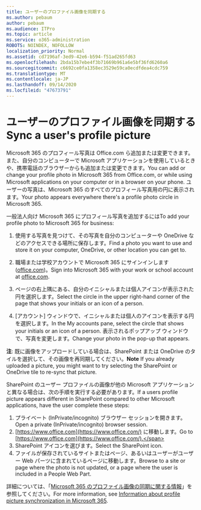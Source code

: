 ```yaml
---
title: ユーザーのプロファイル画像を同期する
ms.author: pebaum
author: pebaum
ms.audience: ITPro
ms.topic: article
ms.service: o365-administration
ROBOTS: NOINDEX, NOFOLLOW
localization_priority: Normal
ms.assetid: cd7196af-3ed9-42e6-b594-f51ad265fd63
ms.openlocfilehash: 2bda15b7ebe4f3b71669b961a6e5bf36fd6260a6
ms.sourcegitcommit: c6692ce0fa1358ec3529e59ca0ecdfdea4cdc759
ms.translationtype: MT
ms.contentlocale: ja-JP
ms.lasthandoff: 09/14/2020
ms.locfileid: "47673791"
---
```

# <a name="sync-a-users-profile-picture"></a><span data-ttu-id="497ec-102">ユーザーのプロファイル画像を同期する</span><span class="sxs-lookup"><span data-stu-id="497ec-102">Sync a user's profile picture</span></span>

<span data-ttu-id="497ec-103">Microsoft 365 のプロフィール写真は Office.com ら追加または変更できます。また、自分のコンピューターで Microsoft アプリケーションを使用しているときや、携帯電話のブラウザーからも追加または変更できます。</span><span class="sxs-lookup"><span data-stu-id="497ec-103">You can add or change your profile photo in Microsoft 365 from Office.com, or while using Microsoft applications on your computer or in a browser on your phone.</span></span> <span data-ttu-id="497ec-104">ユーザーの写真は、Microsoft 365 のすべてのプロフィール写真用の円に表示されます。</span><span class="sxs-lookup"><span data-stu-id="497ec-104">Your photo appears everywhere there's a profile photo circle in Microsoft 365.</span></span>

<span data-ttu-id="497ec-105">一般法人向け Microsoft 365 にプロフィール写真を追加するには</span><span class="sxs-lookup"><span data-stu-id="497ec-105">To add your profile photo to Microsoft 365 for business:</span></span>

1. <span data-ttu-id="497ec-106">使用する写真を見つけて、その写真を自分のコンピューターや OneDrive などのアクセスできる場所に保存します。</span><span class="sxs-lookup"><span data-stu-id="497ec-106">Find a photo you want to use and store it on your computer, OneDrive, or other location you can get to.</span></span>

2. <span data-ttu-id="497ec-107">職場または学校アカウントで Microsoft 365 にサインインします ([office.com](https://www.office.com))。</span><span class="sxs-lookup"><span data-stu-id="497ec-107">Sign into Microsoft 365 with your work or school account at [office.com](https://www.office.com).</span></span>

3. <span data-ttu-id="497ec-108">ページの右上隅にある、自分のイニシャルまたは個人アイコンが表示された円を選択します。</span><span class="sxs-lookup"><span data-stu-id="497ec-108">Select the circle in the upper right-hand corner of the page that shows your initials or an icon of a person.</span></span>

4. <span data-ttu-id="497ec-109">[アカウント] ウィンドウで、イニシャルまたは個人のアイコンを表示する円を選択します。</span><span class="sxs-lookup"><span data-stu-id="497ec-109">In the My accounts pane, select the circle that shows your initials or an icon of a person.</span></span> <span data-ttu-id="497ec-110">表示されるポップアップ ウィンドウで、写真を変更します。</span><span class="sxs-lookup"><span data-stu-id="497ec-110">Change your photo in the pop-up that appears.</span></span>

<span data-ttu-id="497ec-111">**注**: 既に画像をアップロードしている場合は、SharePoint または OneDrive のタイルを選択して、その画像を再同期してください。</span><span class="sxs-lookup"><span data-stu-id="497ec-111">**Note** If you already uploaded a picture, you might want to try selecting the SharePoint or OneDrive tile to re-sync that picture.</span></span>

<span data-ttu-id="497ec-112">SharePoint のユーザー プロファイルの画像が他の Microsoft アプリケーションと異なる場合は、次の手順を実行する必要があります。</span><span class="sxs-lookup"><span data-stu-id="497ec-112">If a users profile picture appears different in SharePoint compared to other Microsoft applications, have the user complete these steps:</span></span>

1. <span data-ttu-id="497ec-113">プライベート (InPrivate/incognito) ブラウザー セッションを開きます。</span><span class="sxs-lookup"><span data-stu-id="497ec-113">Open a private (InPrivate/incognito) browser session.</span></span>
2. <span data-ttu-id="497ec-114">[https://www.office.com](https://www.office.com/) に移動します。</span><span class="sxs-lookup"><span data-stu-id="497ec-114">Go to [https://www.office.com](https://www.office.com/).</span></span>
3. <span data-ttu-id="497ec-115">SharePoint アイコンを選びます。</span><span class="sxs-lookup"><span data-stu-id="497ec-115">Select the SharePoint icon.</span></span>
4. <span data-ttu-id="497ec-116">ファイルが保存されているサイトまたはページ、あるいはユーザーがユーザー Web パーツに含まれているページに移動します。</span><span class="sxs-lookup"><span data-stu-id="497ec-116">Browse to a site or page where the photo is not updated, or a page where the user is included in a People Web Part.</span></span>

<span data-ttu-id="497ec-117">詳細については、「[Microsoft 365 のプロファイル画像の同期に関する情報](https://support.office.com/article/information-about-profile-picture-synchronization-in-office-365-20594d76-d054-4af4-a660-401133e3d48a)」を参照してください。</span><span class="sxs-lookup"><span data-stu-id="497ec-117">For more information, see [Information about profile picture synchronization in Microsoft 365](https://support.office.com/article/information-about-profile-picture-synchronization-in-office-365-20594d76-d054-4af4-a660-401133e3d48a).</span></span>

